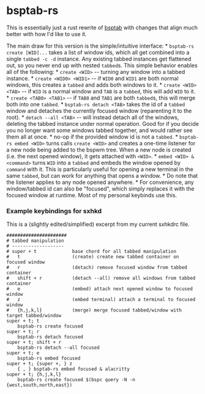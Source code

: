 # bsptab-rs

This is essentially just a rust rewrite of [bsptab](https://github.com/albertored11/bsptab) with
changes that align much better with how I'd like to use it.

The main draw for this version is the simple/intuitive interface:
    * `bsptab-rs create [WID]...` takes a list of window ids, which all get combined into a single `tabbed -c -d` instance. Any existing tabbed instances get flattened out, so you never end up with nested `tabbed`s. This simple behavior enables all of the following:
        * `create <WID>` -- turning any window into a tabbed instance.
        * `create <WID0> <WID1>` -- if `WID0` and `WID1` are both normal windows, this creates a `tabbed` and adds both windows to it.
        * `create <WID> <TAB>` -- if `WID` is a normal window and `TAB` is a `tabbed`, this will add `WID` to it.
        * `create <TAB0> <TAB1>` -- if `TAB0` and `TAB1` are both `tabbed`s, this will merge both into one `tabbed`.
    * `bsptab-rs detach <TAB>` takes the id of a `tabbed` window and detaches the currently focused window (reparenting it to the root).
        * `detach --all <TAB>` -- will instead detach all of the windows, deleting the tabbed instance under normal operation. Good for if you decide you no longer want some windows tabbed together, and would rather see them all at once.
        * no-op if the provided window id is not a `tabbed`.
    * `bsptab-rs embed <WID>` turns calls `create <WID>` and creates a one-time listener for a new node being added to the bspwm tree. When a new node is created (i.e. the next opened window), it gets attached with `<WID>`.
        * `embed <WID> & <command>` turns `WID` into a `tabbed` and embeds the window opened by `command` with it. This is particularly useful for opening a new terminal in the same `tabbed`, but can work for anything that opens a window.
        * Do note that the listener applies to any node opened anywhere.
    * For convenience, any window/tabbed id can also be "focused", which simply replaces it with the focused window at runtime. Most of my personal keybinds use this.


### Example keybindings for sxhkd

This is a (slightly edited/simplified) excerpt from my current sxhkdrc file.

```
######################
# tabbed manipulation
# -------------------
# super + t             base chord for all tabbed manipulation
#   t                   (create) create new tabbed container on focused window
#   r                   (detach) remove focused window from tabbed container
#   shift + r           (detach --all) remove all windows from tabbed container
#   e                   (embed) attach next opened window to focused window
#   z                   (embed terminal) attach a terminal to focused window
#   {h,j,k,l}           (merge) merge focused tabbed/window with target tabbed/window
super + t; t
    bsptab-rs create focused
super + t; r
    bsptab-rs detach focused
super + t; shift + r
    bsptab-rs detach --all focused
super + t; e
    bsptab-rs embed focused
super + t; {super +, } z
    { , } bsptab-rs embed focused & alacritty
super + t; {h,j,k,l}
    bsptab-rs create focused $(bspc query -N -n {west,south,north,east})
```
